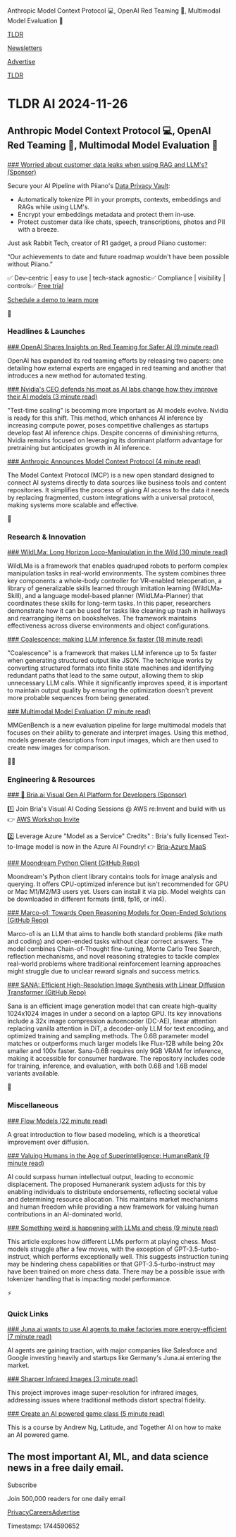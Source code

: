 Anthropic Model Context Protocol 💻, OpenAI Red Teaming 🚨, Multimodal Model Evaluation 📑

[TLDR](/)

[Newsletters](/newsletters)

[Advertise](https://advertise.tldr.tech/)

[TLDR](/)

# TLDR AI 2024-11-26

## Anthropic Model Context Protocol 💻, OpenAI Red Teaming 🚨, Multimodal Model Evaluation 📑

### 

[### Worried about customer data leaks when using RAG and LLM's? (Sponsor)](https://www.piiano.com/ai-security?utm_campaign=aiusecase12&amp;utm_source=tldrnewsletter&amp;utm_medium=email)

Secure your AI Pipeline with Piiano's [Data Privacy Vault](https://www.piiano.com/pii-data-privacy-vault?utm_campaign=aiusecase22&utm_source=tldrnewsletter&utm_medium=email):

* Automatically tokenize PII in your prompts, contexts, embeddings and RAGs while using LLM's.
* Encrypt your embeddings metadata and protect them in-use.
* Protect customer data like chats, speech, transcriptions, photos and PII with a breeze.

Just ask Rabbit Tech, creator of R1 gadget, a proud Piiano customer:

“Our achievements to date and future roadmap wouldn't have been possible without Piiano.”

✅ Dev-centric | easy to use | tech-stack agnostic✅ Compliance | visibility | controls✅ [Free trial](https://app.piiano.io/register?utm_campaign=aiusecase32&utm_source=tldrnewsletter&utm_medium=email)

[Schedule a demo to learn more](https://piiano.com/book-a-demo?utm_campaign=aiusecase42&utm_source=tldrnewsletter&utm_medium=email)

🚀

### Headlines & Launches

[### OpenAI Shares Insights on Red Teaming for Safer AI (9 minute read)](https://openai.com/index/advancing-red-teaming-with-people-and-ai/?utm_source=tldrai)

OpenAI has expanded its red teaming efforts by releasing two papers: one detailing how external experts are engaged in red teaming and another that introduces a new method for automated testing.

[### Nvidia's CEO defends his moat as AI labs change how they improve their AI models (3 minute read)](https://techcrunch.com/2024/11/20/nvidias-ceo-defends-his-moat-as-ai-labs-change-how-they-improve-their-ai-models/?utm_source=tldrai)

"Test-time scaling" is becoming more important as AI models evolve. Nvidia is ready for this shift. This method, which enhances AI inference by increasing compute power, poses competitive challenges as startups develop fast AI inference chips. Despite concerns of diminishing returns, Nvidia remains focused on leveraging its dominant platform advantage for pretraining but anticipates growth in AI inference.

[### Anthropic Announces Model Context Protocol (4 minute read)](https://www.anthropic.com/news/model-context-protocol?utm_source=tldrai)

The Model Context Protocol (MCP) is a new open standard designed to connect AI systems directly to data sources like business tools and content repositories. It simplifies the process of giving AI access to the data it needs by replacing fragmented, custom integrations with a universal protocol, making systems more scalable and effective.

🧠

### Research & Innovation

[### WildLMa: Long Horizon Loco-Manipulation in the Wild (30 minute read)](https://arxiv.org/abs/2411.15131?utm_source=tldrai)

WildLMa is a framework that enables quadruped robots to perform complex manipulation tasks in real-world environments. The system combines three key components: a whole-body controller for VR-enabled teleoperation, a library of generalizable skills learned through imitation learning (WildLMa-Skill), and a language model-based planner (WildLMa-Planner) that coordinates these skills for long-term tasks. In this paper, researchers demonstrate how it can be used for tasks like cleaning up trash in hallways and rearranging items on bookshelves. The framework maintains effectiveness across diverse environments and object configurations.

[### Coalescence: making LLM inference 5x faster (18 minute read)](https://blog.dottxt.co/coalescence.html?utm_source=tldrai)

"Coalescence" is a framework that makes LLM inference up to 5x faster when generating structured output like JSON. The technique works by converting structured formats into finite state machines and identifying redundant paths that lead to the same output, allowing them to skip unnecessary LLM calls. While it significantly improves speed, it is important to maintain output quality by ensuring the optimization doesn't prevent more probable sequences from being generated.

[### Multimodal Model Evaluation (7 minute read)](https://mmgenbench.alsoai.com/?utm_source=tldrai)

MMGenBench is a new evaluation pipeline for large multimodal models that focuses on their ability to generate and interpret images. Using this method, models generate descriptions from input images, which are then used to create new images for comparison.

👨‍💻

### Engineering & Resources

[### 🚀 Bria.ai Visual Gen AI Platform for Developers (Sponsor)](https://bria.ai/?utm_source=tldrai)

1️⃣ Join Bria's Visual AI Coding Sessions @ AWS re:Invent and build with us 👉 [AWS Workshop Invite](https://go.bria.ai/3CN0ZzJ)

2️⃣ Leverage Azure "Model as a Service" Credits" : Bria's fully licensed Text-to-Image model is now in the Azure AI Foundry! 👉 [Bria-Azure MaaS](https://go.bria.ai/498C8T4)

[### Moondream Python Client (GitHub Repo)](https://github.com/vikhyat/moondream/tree/main/clients/python?utm_source=tldrai)

Moondream's Python client library contains tools for image analysis and querying. It offers CPU-optimized inference but isn't recommended for GPU or Mac M1/M2/M3 users yet. Users can install it via pip. Model weights can be downloaded in different formats (int8, fp16, or int4).

[### Marco-o1: Towards Open Reasoning Models for Open-Ended Solutions (GitHub Repo)](https://github.com/AIDC-AI/Marco-o1?utm_source=tldrai)

Marco-o1 is an LLM that aims to handle both standard problems (like math and coding) and open-ended tasks without clear correct answers. The model combines Chain-of-Thought fine-tuning, Monte Carlo Tree Search, reflection mechanisms, and novel reasoning strategies to tackle complex real-world problems where traditional reinforcement learning approaches might struggle due to unclear reward signals and success metrics.

[### SANA: Efficient High-Resolution Image Synthesis with Linear Diffusion Transformer (GitHub Repo)](https://github.com/NVlabs/Sana?utm_source=tldrai)

Sana is an efficient image generation model that can create high-quality 1024x1024 images in under a second on a laptop GPU. Its key innovations include a 32x image compression autoencoder (DC-AE), linear attention replacing vanilla attention in DiT, a decoder-only LLM for text encoding, and optimized training and sampling methods. The 0.6B parameter model matches or outperforms much larger models like Flux-12B while being 20x smaller and 100x faster. Sana-0.6B requires only 9GB VRAM for inference, making it accessible for consumer hardware. The repository includes code for training, inference, and evaluation, with both 0.6B and 1.6B model variants available.

🎁

### Miscellaneous

[### Flow Models (22 minute read)](https://drscotthawley.github.io/blog/posts/FlowModels.html?utm_source=tldrai)

A great introduction to flow based modeling, which is a theoretical improvement over diffusion.

[### Valuing Humans in the Age of Superintelligence: HumaneRank (9 minute read)](https://roadtoartificia.com/p/valuing-humans-in-the-age-of-superintelligence-humanerank?utm_source=tldrai)

AI could surpass human intellectual output, leading to economic displacement. The proposed Humanerank system adjusts for this by enabling individuals to distribute endorsements, reflecting societal value and determining resource allocation. This maintains market mechanisms and human freedom while providing a new framework for valuing human contributions in an AI-dominated world.

[### Something weird is happening with LLMs and chess (9 minute read)](https://dynomight.substack.com/p/chess?utm_source=tldrai)

This article explores how different LLMs perform at playing chess. Most models struggle after a few moves, with the exception of GPT-3.5-turbo-instruct, which performs exceptionally well. This suggests instruction tuning may be hindering chess capabilities or that GPT-3.5-turbo-instruct may have been trained on more chess data. There may be a possible issue with tokenizer handling that is impacting model performance.

⚡️

### Quick Links

[### Juna.ai wants to use AI agents to make factories more energy-efficient (7 minute read)](https://techcrunch.com/2024/11/18/juna-ai-wants-to-use-ai-agents-to-make-factories-more-energy-efficient/?utm_source=tldrai)

AI agents are gaining traction, with major companies like Salesforce and Google investing heavily and startups like Germany's Juna.ai entering the market.

[### Sharper Infrared Images (3 minute read)](https://github.com/hey-it-s-me/corple?utm_source=tldrai)

This project improves image super-resolution for infrared images, addressing issues where traditional methods distort spectral fidelity.

[### Create an AI powered game class (5 minute read)](https://www.deeplearning.ai/short-courses/building-an-ai-powered-game/?utm_source=tldrai)

This is a course by Andrew Ng, Latitude, and Together AI on how to make an AI powered game.

## The most important AI, ML, and data science news in a free daily email.

Subscribe

Join 500,000 readers for one daily email

[Privacy](/privacy)[Careers](https://jobs.ashbyhq.com/tldr.tech)[Advertise](/ai/advertise)

Timestamp: 1744590652